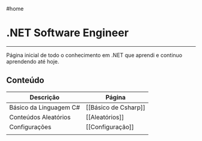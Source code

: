 #home
# .NET Software Engineer
---
Página inicial de todo o conhecimento em .NET que aprendi e continuo aprendendo até hoje.

## Conteúdo

| Descrição              | Página               |
| ---------------------- | -------------------- |
| Básico da Linguagem C# | [[Básico de Csharp]] |
| Conteúdos Aleatórios   | [[Aleatórios]]       |
| Configurações          | [[Configuração]]     |
|                        |                      |


